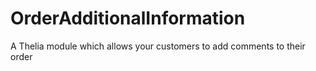 # OrderAdditionalInformation

A Thelia module which allows your customers to add comments to their order


